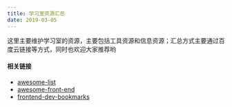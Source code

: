 ```yaml
---
title: 学习室资源汇总
date: 2019-03-05
---
```



这里主要维护学习室的资源，主要包括工具资源和信息资源；汇总方式主要通过百度云链接等方式，同时也欢迎大家推荐哟

#### 相关链接
* [awesome-list][1]
* [awesome-front-end][2]
* [frontend-dev-bookmarks][3]

[1]:	https://github.com/JingwenTian/awesome-frontend "awesome-list"
[2]:	https://github.com/sindresorhus/awesome#front-end-development
[3]:	https://github.com/dypsilon/frontend-dev-bookmarks